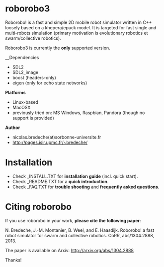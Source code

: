 roborobo3
=========

Roborobo! is a fast and simple 2D mobile robot simulator written in C++ loosely based on a khepera/epuck model. It is targeted for fast single and multi-robots simulation (primary motivation is evolutionary robotics et swarm/collective robotics).

Roborobo3 is currently the __only__ supported version.

__Dependencies
 * SDL2
 * SDL2_image
 * boost (headers-only)
 * eigen (only for echo state networks) 

__Platforms__
 * Linux-based
 * MacOSX
 * previously tried on: MS Windows, Raspbian, Pandora (though no support is provided)

__Author__
 * nicolas.bredeche(at)sorbonne-universite.fr
 * http://pages.isir.upmc.fr/~bredeche/

Installation
============

 * Check _INSTALL.TXT for __installation guide__ (incl. quick start).
 * Check _README.TXT for a __quick introduction__.
 * Check _FAQ.TXT for __trouble shooting__ and __frequently asked questions__.

Citing roborobo
===============

If you use roborobo in your work, __please cite the following paper__:

N. Bredeche, J.-M. Montanier, B. Weel, and E. Haasdijk. Roborobo! a fast robot simulator for swarm and collective robotics. CoRR, abs/1304.2888, 2013. 

The paper is available on Arxiv: http://arxiv.org/abs/1304.2888 

Thanks!
